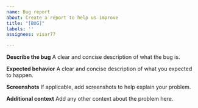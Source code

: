 ```yaml
---
name: Bug report
about: Create a report to help us improve
title: "[BUG]"
labels: ''
assignees: visar77

---
```


**Describe the bug**
A clear and concise description of what the bug is.

**Expected behavior**
A clear and concise description of what you expected to happen.

**Screenshots**
If applicable, add screenshots to help explain your problem.

**Additional context**
Add any other context about the problem here.
